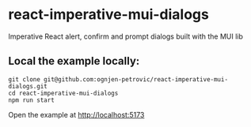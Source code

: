 # react-imperative-mui-dialogs
Imperative React alert, confirm and prompt dialogs built with the MUI lib 


## Local the example locally:

```console
git clone git@github.com:ognjen-petrovic/react-imperative-mui-dialogs.git
cd react-imperative-mui-dialogs
npm run start
```

Open the example at [http://localhost:5173](http://localhost:5173)


